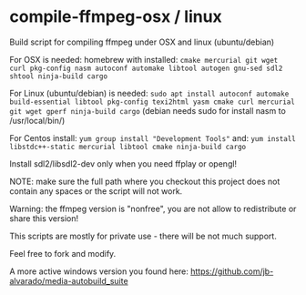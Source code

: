 # compile-ffmpeg-osx / linux
Build script for compiling ffmpeg under OSX and linux (ubuntu/debian)

For OSX is needed: homebrew with installed: `cmake mercurial git wget curl pkg-config nasm autoconf automake libtool autogen gnu-sed sdl2 shtool ninja-build cargo`

For Linux (ubuntu/debian) is needed: `sudo apt install autoconf automake build-essential libtool pkg-config texi2html yasm cmake curl mercurial git wget gperf ninja-build cargo` (debian needs sudo for install nasm to /usr/local/bin/)

For Centos install: `yum group install "Development Tools"` and: `yum install libstdc++-static mercurial libtool cmake ninja-build cargo`

Install sdl2/libsdl2-dev only when you need ffplay or opengl!

NOTE: make sure the full path where you checkout this project does not contain any spaces or the script will not work.

Warning: the ffmpeg version is "nonfree", you are not allow to redistribute or share this version!

This scripts are mostly for private use - there will be not much support.

Feel free to fork and modify.

A more active windows version you found here: https://github.com/jb-alvarado/media-autobuild_suite
